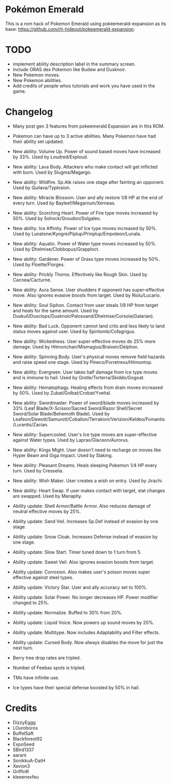 # Pokémon Emerald

This is a rom hack of Pokemon Emerald using pokeemerald-expansion as its base: https://github.com/rh-hideout/pokeemerald-expansion.

# TODO

- implement ability description label in the summary screen.
- Include ORAS dex Pokemon like Budew and Dusknoir.
- New Pokemon moves.
- New Pokemon abilities.
- Add credits of people whos tutorials and work you have used in the game.

# Changelog

- Many post gen 3 features from pokeemerald Expansion are in this ROM.

- Pokemon can have up to 3 active abilities. Many Pokemon have had their ability set updated.
- New ability: Volume Up. Power of sound based moves have increased by 33%. Used by Loudred/Exploud.
- New ability: Lava Body. Attackers who make contact will get inflicted with burn. Used by Slugma/Magargo.
- New ability: Wildfire. Sp.Atk raises one stage after fainting an opponent. Used by Quilava/Typlosion.
- New ability: Miracle Blossom. User and ally restore 1/8 HP at the end of every turn. Used by Bayleef/Meganium/Xerneas.
- New ability: Scorching Heart. Power of Fire type moves increased by 50%. Used by Solrock/Groudon/Solgaleo.
- New ability: Ice Affinity. Power of Ice type moves increased by 50%. Used by Lunatone/Kyogre/Piplup/Prinplup/Empoleon/Lunala.
- New ability: Aquatic. Power of Water type moves increased by 50%. Used by Dhelmise/Clobbopus/Grapploct.
- New ability: Gardener. Power of Grass type moves increased by 50%. Used by Floette/Florges.
- New ability: Prickly Thorns. Effectively like Rough Skin. Used by Cacnea/Cacturne.
- New ability: Aura Sense. User shudders if opponent has super-effective move. Also ignores evasive boosts from target. Used by Riolu/Lucario.
- New ability: Soul Siphon. Contact from user steals 1/8 HP from target and heals for the same amount. Used by Duskull/Dusclops/Dusknoir/Palossand/Dhelmise/Corsola(Galarian).
- New ability: Bad Luck. Opponent cannot land crits and less likely to land status moves against user. Used by Spiritomb/Cofagrigus.
- New ability: Wickedness. User super-effective moves do 25% more damage. Used by Hitmonchan/Mismagius/Braixen/Delphox.
- New ability: Spinning Body. User's physical moves remove field hazards and raise speed one stage. Used by Pineco/Forretress/Hitmontop.
- New ability: Evergreen. User takes half damage from Ice type moves and is immune to hail. Used by Grotle/Torterra/Skiddo/Gogoat.
- New ability: Hematophagy. Healing effects from drain moves increased by 50%. Used by Zubat/Golbat/Crobat/Yveltal.
- New ability: Swordmaster. Power of sword/blade moves increased by 33% (Leaf Blade/X-Scissor/Sacred Sword/Razor Shell/Secret Sword/Solar Blade/Behemoth Blade). Used by Leafeon/Dewott/Samurott/Cobalion/Terrakion/Verizion/Keldeo/Fomantis/Lurantis/Zacian.
- New ability: Supercooled. User's Ice type moves are super-effective against Water types. Used by Lapras/Glaceon/Aurorus.
- New ability: Kings Might. User doesn't need to recharge on moves like Hyper Beam and Giga Impact. Used by Slaking.
- New ability: Pleasant Dreams. Heals sleeping Pokemon 1/4 HP every turn. Used by Cresselia.
- New ability: Wish Maker. User creates a wish on entry. Used by Jirachi.
- New ability: Heart Swap. If user makes contact with target, stat changes are swapped. Used by Manaphy.

- Ability update: Shell Armor/Battle Armor. Also reduces damage of neutral effective moves by 25%.
- Ability update: Sand Veil. Increases Sp.Def instead of evasion by one stage.
- Ability update: Snow Cloak. Increases Defense instead of evasion by one stage.
- Ability update: Slow Start. Timer tuned down to 1 turn from 5.
- Ability update: Sweet Veil. Also ignores evasion boosts from target.
- Ability update: Corrosion. Also makes user's poison moves super effective against steel types.
- Ability update: Victory Star. User and ally accuracy set to 100%.
- Ability update: Solar Power. No longer decreases HP. Power modifier changed to 25%.
- Ability update: Normalize. Buffed to 30% from 20%.
- Ability update: Liquid Voice. Now powers up sound moves by 20%.
- Ability update: Multitype. Now includes Adaptability and Filter effects.
- Ability update: Cursed Body. Now always disables the move for just the next turn.

- Berry tree drop rates are tripled.
- Number of Feebas spots is tripled.
- TMs have infinite use.
- Ice types have their special defense boosted by 50% in hail.

# Credits

- DizzyEggg
- LOuroboros
- BuffelSaft
- Blackforest92
- ExpoSeed
- SBird1337
- aarant
- SonikkuA-DatH
- Xavion3
- GriffinR
- kleeenexfeu
